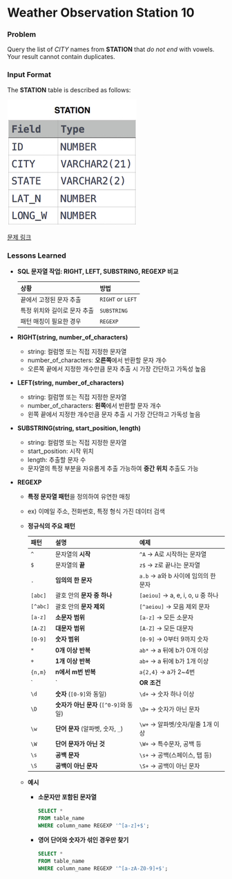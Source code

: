 # Weather Observation Station 10

### Problem

Query the list of *CITY* names from **STATION** that *do not end* with vowels. Your result cannot contain duplicates.

### Input Format

The **STATION** table is described as follows:

![image.png](image.png)

[문제 링크](https://www.hackerrank.com/challenges/weather-observation-station-10/problem?isFullScreen=true)

### Lessons Learned

- **SQL 문자열 작업: RIGHT, LEFT, SUBSTRING, REGEXP 비교**
    
    
    | **상황** | **방법** |
    | --- | --- |
    | 끝에서 고정된 문자 추출 | `RIGHT` or `LEFT` |
    | 특정 위치와 길이로 문자 추출 | `SUBSTRING` |
    | 패턴 매칭이 필요한 경우 | `REGEXP` |
- **RIGHT(string, number_of_characters)**
    - string: 컬럼명 또는 직접 지정한 문자열
    - number_of_characters: **오른쪽**에서 반환할 문자 개수
    - 오른쪽 끝에서 지정한 개수만큼 문자 추출 시 가장 간단하고 가독성 높음
- **LEFT(string, number_of_characters)**
    - string: 컬럼명 또는 직접 지정한 문자열
    - number_of_characters: **왼쪽**에서 반환할 문자 개수
    - 왼쪽 끝에서 지정한 개수만큼 문자 추출 시 가장 간단하고 가독성 높음
- **SUBSTRING(string, start_position, length)**
    - string: 컬럼명 또는 직접 지정한 문자열
    - start_position: 시작 위치
    - length: 추출할 문자 수
    - 문자열의 특정 부분을 자유롭게 추출 가능하여 **중간 위치** 추출도 가능
- **REGEXP**
    - **특정 문자열 패턴**을 정의하여 유연한 매칭
    - ex) 이메일 주소, 전화번호, 특정 형식 가진 데이터 검색
    - **정규식의 주요 패턴**
        
        
        | **패턴** | **설명** | **예제** |
        | --- | --- | --- |
        | `^` | 문자열의 **시작** | `^A` → A로 시작하는 문자열 |
        | `$` | 문자열의 **끝** | `z$` → z로 끝나는 문자열 |
        | `.` | **임의의 한 문자** | `a.b` → a와 b 사이에 임의의 한 문자 |
        | `[abc]` | 괄호 안의 **문자 중 하나** | `[aeiou]` → a, e, i, o, u 중 하나 |
        | `[^abc]` | 괄호 안의 **문자 제외** | `[^aeiou]` → 모음 제외 문자 |
        | `[a-z]` | **소문자 범위** | `[a-z]` → 모든 소문자 |
        | `[A-Z]` | **대문자 범위** | `[A-Z]` → 모든 대문자 |
        | `[0-9]` | **숫자 범위** | `[0-9]` → 0부터 9까지 숫자 |
        | `*` | **0개 이상 반복** | `ab*` → a 뒤에 b가 0개 이상 |
        | `+` | **1개 이상 반복** | `ab+` → a 뒤에 b가 1개 이상 |
        | `{n,m}` | **n에서 m번 반복** | `a{2,4}` → a가 2~4번 |
        | ` | ` | **OR 조건** |
        | `\d` | **숫자** (`[0-9]`와 동일) | `\d+` → 숫자 하나 이상 |
        | `\D` | **숫자가 아닌 문자** (`[^0-9]`와 동일) | `\D+` → 숫자가 아닌 문자 |
        | `\w` | **단어 문자** (알파벳, 숫자, `_`) | `\w+` → 알파벳/숫자/밑줄 1개 이상 |
        | `\W` | **단어 문자가 아닌 것** | `\W+` → 특수문자, 공백 등 |
        | `\s` | **공백 문자** | `\s+` → 공백(스페이스, 탭 등) |
        | `\S` | **공백이 아닌 문자** | `\S+` → 공백이 아닌 문자 |
    - **예시**
        - **소문자만 포함된 문자열**
            
            ```sql
            SELECT *
            FROM table_name
            WHERE column_name REGEXP '^[a-z]+$';
            
            ```
            
        - **영어 단어와 숫자가 섞인 경우만 찾기**
            
            ```sql
            SELECT *
            FROM table_name
            WHERE column_name REGEXP '^[a-zA-Z0-9]+$';
            
            ```